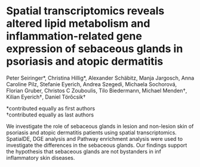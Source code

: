 # Spatial transcriptomics reveals altered lipid metabolism and inflammation-related gene expression of sebaceous glands in psoriasis and atopic dermatitis

Peter Seiringer*, Christina Hillig*, Alexander Schäbitz, Manja Jargosch, Anna Caroline Pilz, 
Stefanie Eyerich, Andrea Szegedi, Michaela Sochorová, Florian Gruber, Christos C Zouboulis, 
Tilo Biedermann, Michael Menden†, Kilian Eyerich†, Daniel Törőcsik†  <br>

*contributed equally as first authors <br>
†contributed equally as last authors <br>

We investigate the role of sebaceous glands in lesion and non-lesion skin of psoriasis and 
atopic dermatitis patients using spatial transcriptomics. <br>
SpatialDE, DGE analysis and Pathway enrichment analysis were used to investigate the differences in the sebaceous glands.
Our findings support the hypothesis that sebaceous glands are not bystanders in inf inflammatory skin diseases.
